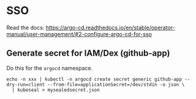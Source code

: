 # SSO

Read the docs: https://argo-cd.readthedocs.io/en/stable/operator-manual/user-management/#2-configure-argo-cd-for-sso

## Generate secret for IAM/Dex (github-app)

Do this for the `argocd` namespace.

```
echo -n xxx | kubectl -n argocd create secret generic github-app --dry-run=client --from-file=applicationSecret=/dev/stdin -o json \
  | kubeseal > mysealedsecret.json
```
